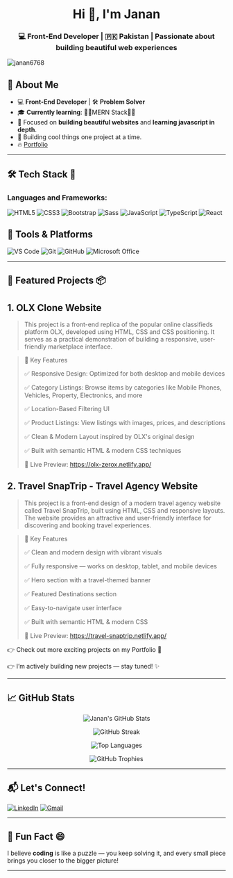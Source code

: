 <h1 align="center">Hi 👋, I'm Janan</h1>
<h3 align="center">💻 Front-End Developer | 🇵🇰 Pakistan | Passionate about building beautiful web experiences</h3>

<p align="left"> <img src="https://komarev.com/ghpvc/?username=janan6768&label=Profile%20views&color=0e75b6&style=flat" alt="janan6768" /> </p>

## 🚀 **About Me**

- 💻 **Front-End Developer** | 🛠️ **Problem Solver**
- 🎓 **Currently learning**: 👨‍💻MERN Stack👨‍💻
- 🎯 Focused on **building beautiful websites** and **learning javascript in depth**.
- 🚀 Building cool things one project at a time.
- 🔥 [Portfolio](https://janan-porfolio.netlify.app/index.html)


---

## 🛠️ **Tech Stack** 🔧

### **Languages and Frameworks:**

![HTML5](https://img.shields.io/badge/HTML5-FF6347?style=flat&logo=html5&logoColor=white)
![CSS3](https://img.shields.io/badge/CSS3-2965F1?style=flat&logo=css3&logoColor=white)
![Bootstrap](https://img.shields.io/badge/Bootstrap-563D7C?style=for-the-badge&logo=bootstrap&logoColor=white)
![Sass](https://img.shields.io/badge/Sass-CC6699?style=for-the-badge&logo=sass&logoColor=white)
![JavaScript](https://img.shields.io/badge/JavaScript-F7DF1E?style=flat&logo=javascript&logoColor=black)
![TypeScript](https://img.shields.io/badge/TypeScript-3178C6?style=for-the-badge&logo=typescript&logoColor=white)
![React](https://img.shields.io/badge/React-61DAFB?style=flat&logo=react&logoColor=black)


## 🧰 Tools & Platforms

![VS Code](https://img.shields.io/badge/VS_Code-007ACC?style=for-the-badge&logo=visual-studio-code&logoColor=white)
![Git](https://img.shields.io/badge/Git-F05032?style=for-the-badge&logo=git&logoColor=white)
![GitHub](https://img.shields.io/badge/GitHub-181717?style=for-the-badge&logo=github&logoColor=white)
![Microsoft Office](https://img.shields.io/badge/Microsoft_Office-D83B01?style=for-the-badge&logo=microsoft-office&logoColor=white)


---

## 🌟 **Featured Projects** 📦

## 1. OLX Clone Website
> This project is a front-end replica of the popular online classifieds platform OLX, developed using HTML, CSS and CSS positioning. It serves as a practical demonstration of building a responsive, user-friendly marketplace interface.

>🔧 Key Features
>
>✅ Responsive Design: Optimized for both desktop and mobile devices
>
>✅ Category Listings: Browse items by categories like Mobile Phones, Vehicles, Property, Electronics, and more
>
>✅ Location-Based Filtering UI
>
>✅ Product Listings: View listings with images, prices, and descriptions
>
>✅ Clean & Modern Layout inspired by OLX's original design
>
>✅ Built with semantic HTML & modern CSS techniques
>
>🔗 Live Preview: https://olx-zerox.netlify.app/

## 2. Travel SnapTrip - Travel Agency Website

> This project is a front-end design of a modern travel agency website called Travel SnapTrip, built using HTML, CSS and responsive layouts. The website provides an attractive and user-friendly interface for discovering and booking travel experiences.

> 🔧 Key Features
> 
>✅ Clean and modern design with vibrant visuals
> 
>✅ Fully responsive — works on desktop, tablet, and mobile devices
>
>✅ Hero section with a travel-themed banner
> 
>✅ Featured Destinations section
> 
>✅ Easy-to-navigate user interface
> 
>✅ Built with semantic HTML & modern CSS
>
> 🔗 Live Preview: https://travel-snaptrip.netlify.app/

👉 Check out more exciting projects on my Portfolio 🚀

👉 I’m actively building new projects — stay tuned! ✨


---

## 📈 **GitHub Stats**

<p align="center">
  <img src="https://github-readme-stats.vercel.app/api?username=Janan6768&show_icons=true&theme=radical&hide_border=true&border_radius=15" alt="Janan's GitHub Stats" />
</p>

<p align="center">
  <img src="https://github-readme-streak-stats.herokuapp.com?user=Janan6768&theme=radical&hide_border=true&border_radius=15" alt="GitHub Streak" />
</p>

<p align="center">
  <img src="https://github-readme-stats.vercel.app/api/top-langs/?username=Janan6768&layout=compact&theme=radical&hide_border=true&border_radius=15" alt="Top Languages" />
</p>

<p align="center">
  <img src="https://github-profile-trophy.vercel.app/?username=Janan6768&theme=radical&margin-w=15&margin-h=15" alt="GitHub Trophies" />
</p>


---

## 📬 **Let's Connect!**

[![LinkedIn](https://img.shields.io/badge/LinkedIn-blue?style=for-the-badge&logo=linkedin&logoColor=white)](https://www.linkedin.com/in/janan-khan-10ab30206/)
[![Gmail](https://img.shields.io/badge/Gmail-D14836?style=for-the-badge&logo=gmail&logoColor=white)](mailto:02.95.janan@gmail.com)


---

## 🌱 **Fun Fact** 😄
  
I believe **coding** is like a puzzle — you keep solving it, and every small piece brings you closer to the bigger picture!


---
